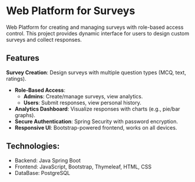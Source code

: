 # Web Platform for Surveys
Web Platform for creating and managing surveys with role-based access control. This project provides dynamic interface for users to design custom surveys and collect responses.
## Features
**Survey Creation**: Design surveys with multiple question types (MCQ, text, ratings).
- **Role-Based Access**: 
  - **Admins**: Create/manage surveys, view analytics.
  - **Users**: Submit responses, view personal history.
- **Analytics Dashboard**: Visualize responses with charts (e.g., pie/bar graphs).
- **Secure Authentication**: Spring Security with password encryption.
- **Responsive UI**: Bootstrap-powered frontend, works on all devices.
## Technologies:
- Backend: Java Spring Boot 
- Frontend: JavaScript, Bootstrap, Thymeleaf, HTML, CSS
- DataBase: PostgreSQL 
